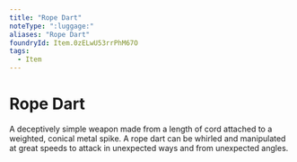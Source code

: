 ```yaml
---
title: "Rope Dart"
noteType: ":luggage:"
aliases: "Rope Dart"
foundryId: Item.0zELwU53rrPhM67O
tags:
  - Item
---
```


# Rope Dart

A deceptively simple weapon made from a length of cord attached to a weighted, conical metal spike. A rope dart can be whirled and manipulated at great speeds to attack in unexpected ways and from unexpected angles.
